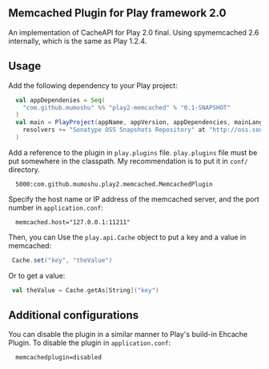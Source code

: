 Memcached Plugin for Play framework 2.0
---------------------------------------

An implementation of CacheAPI for Play 2.0 final.
Using spymemcached 2.6 internally, which is the same as Play 1.2.4.

## Usage

Add the following dependency to your Play project:

```scala
  val appDependenies = Seq(
    "com.github.mumoshu" %% "play2-memcached" % "0.1-SNAPSHOT"
  )
  val main = PlayProject(appName, appVersion, appDependencies, mainLang = SCALA).settings(
    resolvers += "Sonatype OSS Snapshots Repository" at "http://oss.sonatype.org/content/groups/public"
  )
```

Add a reference to the plugin in `play.plugins` file.
`play.plugins` file must be put somewhere in the classpath.
My recommendation is to put it in `conf/` directory.

```
  5000:com.github.mumoshu.play2.memcached.MemcachedPlugin
```

Specify the host name or IP address of the memcached server, and the port number in `application.conf`:

```
  memcached.host="127.0.0.1:11211"
```

Then, you can Use the `play.api.Cache` object to put a key and a value in memcached:

```scala
 Cache.set("key", "theValue")
```

Or to get a value:

```scala
 val theValue = Cache.getAs[String]("key")
```

## Additional configurations

You can disable the plugin in a similar manner to Play's build-in Ehcache Plugin.
To disable the plugin in `application.conf`:

```
  memcachedplugin=disabled
```
